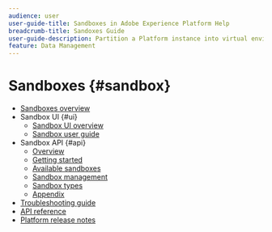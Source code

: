 ```yaml
---
audience: user
user-guide-title: Sandboxes in Adobe Experience Platform Help
breadcrumb-title: Sandoxes Guide
user-guide-description: Partition a Platform instance into virtual environments for development, testing, and application deployment.
feature: Data Management
---
```


# Sandboxes {#sandbox}

* [Sandboxes overview](home.md)
* Sandbox UI {#ui}
  * [Sandbox UI overview](ui/overview.md)
  * [Sandbox user guide](ui/user-guide.md)
* Sandbox API {#api}
  * [Overview](api/overview.md)
  * [Getting started](api/getting-started.md)
  * [Available sandboxes](api/available.md)
  * [Sandbox management](api/sandboxes.md)
  * [Sandbox types](api/types.md)
  * [Appendix](api/appendix.md)
* [Troubleshooting guide](troubleshooting-guide.md)
* [API reference](https://www.adobe.io/apis/experienceplatform/home/api-reference.html#!acpdr/swagger-specs/sandbox-api.yaml)
* [Platform release notes](https://www.adobe.com/go/platform-release-notes-en)